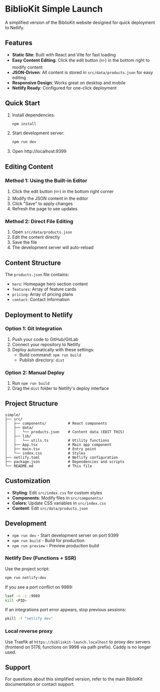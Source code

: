 # BiblioKit Simple Launch

A simplified version of the BiblioKit website designed for quick deployment to Netlify.

## Features

- **Static Site**: Built with React and Vite for fast loading
- **Easy Content Editing**: Click the edit button (✏️) in the bottom right to modify content
- **JSON-Driven**: All content is stored in `src/data/products.json` for easy editing
- **Responsive Design**: Works great on desktop and mobile
- **Netlify Ready**: Configured for one-click deployment

## Quick Start

1. Install dependencies:
   ```bash
   npm install
   ```

2. Start development server:
   ```bash
   npm run dev
   ```

3. Open http://localhost:9399

## Editing Content

### Method 1: Using the Built-in Editor
1. Click the edit button (✏️) in the bottom right corner
2. Modify the JSON content in the editor
3. Click "Save" to apply changes
4. Refresh the page to see updates

### Method 2: Direct File Editing
1. Open `src/data/products.json`
2. Edit the content directly
3. Save the file
4. The development server will auto-reload

## Content Structure

The `products.json` file contains:

- `hero`: Homepage hero section content
- `features`: Array of feature cards
- `pricing`: Array of pricing plans
- `contact`: Contact information

## Deployment to Netlify

### Option 1: Git Integration
1. Push your code to GitHub/GitLab
2. Connect your repository to Netlify
3. Deploy automatically with these settings:
   - Build command: `npm run build`
   - Publish directory: `dist`

### Option 2: Manual Deploy
1. Run `npm run build`
2. Drag the `dist` folder to Netlify's deploy interface

## Project Structure

```
simple/
├── src/
│   ├── components/          # React components
│   ├── data/
│   │   └── products.json    # Content data (EDIT THIS)
│   ├── lib/
│   │   └── utils.ts         # Utility functions
│   ├── App.tsx              # Main app component
│   ├── main.tsx             # Entry point
│   └── index.css            # Styles
├── netlify.toml             # Netlify configuration
├── package.json             # Dependencies and scripts
└── README.md                # This file
```

## Customization

- **Styling**: Edit `src/index.css` for custom styles
- **Components**: Modify files in `src/components/`
- **Colors**: Update CSS variables in `src/index.css`
- **Content**: Edit `src/data/products.json`

## Development

- `npm run dev` - Start development server on port 9399
- `npm run build` - Build for production
- `npm run preview` - Preview production build

### Netlify Dev (Functions + SSR)

Use the project script:

```bash
npm run netlify:dev
```

If you see a port conflict on 9989:

```bash
lsof -n -i :9989
kill <PID>
```

If an integrations port error appears, stop previous sessions:

```bash
pkill -f "netlify dev"
```

### Local reverse proxy

Use Traefik at `https://bibliokit-launch.localhost` to proxy dev servers (frontend on 5176, functions on 9998 via path prefix). Caddy is no longer used.

## Support

For questions about this simplified version, refer to the main BiblioKit documentation or contact support. 